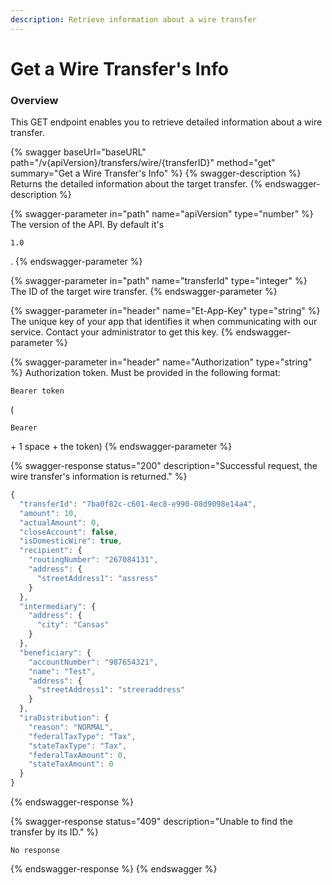 ```yaml
---
description: Retrieve information about a wire transfer
---
```


# Get a Wire Transfer's Info

### Overview

This GET endpoint enables you to retrieve detailed information about a wire transfer.

{% swagger baseUrl="baseURL" path="/v{apiVersion}/transfers/wire/{transferID}" method="get" summary="Get a Wire Transfer's Info" %}
{% swagger-description %}
Returns the detailed information about the target transfer.
{% endswagger-description %}

{% swagger-parameter in="path" name="apiVersion" type="number" %}
The version of the API. By default it's 

`1.0`

.
{% endswagger-parameter %}

{% swagger-parameter in="path" name="transferId" type="integer" %}
The ID of the target wire transfer.
{% endswagger-parameter %}

{% swagger-parameter in="header" name="Et-App-Key" type="string" %}
The unique key of your app that identifies it when communicating with our service. Contact your administrator to get this key.
{% endswagger-parameter %}

{% swagger-parameter in="header" name="Authorization" type="string" %}
Authorization token. Must be provided in the following format: 

`Bearer token `

(

`Bearer`

 \+ 1 space + the token)
{% endswagger-parameter %}

{% swagger-response status="200" description="Successful request, the wire transfer's information is returned." %}
```javascript
{
  "transferId": "7ba0f82c-c601-4ec8-e990-08d9098e14a4",
  "amount": 10,
  "actualAmount": 0,
  "closeAccount": false,
  "isDomesticWire": true,
  "recipient": {
    "routingNumber": "267084131",
    "address": {
      "streetAddress1": "assress"
    }
  },
  "intermediary": {
    "address": {
      "city": "Cansas"
    }
  },
  "beneficiary": {
    "accountNumber": "987654321",
    "name": "Test",
    "address": {
      "streetAddress1": "streeraddress"
    }
  },
  "iraDistribution": {
    "reason": "NORMAL",
    "federalTaxType": "Tax",
    "stateTaxType": "Tax",
    "federalTaxAmount": 0,
    "stateTaxAmount": 0
  }
}
```
{% endswagger-response %}

{% swagger-response status="409" description="Unable to find the transfer by its ID." %}
```
No response
```
{% endswagger-response %}
{% endswagger %}
